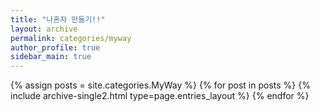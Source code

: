 ```yaml
---
title: "나혼자 만들기!!"
layout: archive
permalink: categories/myway
author_profile: true
sidebar_main: true
---
```



{% assign posts = site.categories.MyWay %}
{% for post in posts %} {% include archive-single2.html type=page.entries_layout %} {% endfor %}
